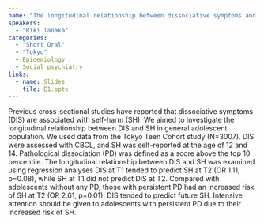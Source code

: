 ```yaml
---
name: "The longitudinal relationship between dissociative symptoms and self-harm in adolescents: A population-based cohort study"
speakers:
  - "Riki Tanaka"
categories:
  - "Short Oral"
  - "Tokyo"
  - Epidemiology
  - Social psychiatry
links:
  - name: Slides
    file: E1.pptx
---
```


Previous cross-sectional studies have reported that dissociative symptoms (DIS) are associated with self-harm (SH). We aimed to investigate the longitudinal relationship between DIS and SH in general adolescent population. 
We used data from the Tokyo Teen Cohort study (N=3007). DIS were assessed with CBCL, and SH was self-reported at the age of 12 and 14. Pathological dissociation (PD) was defined as a score above the top 10 percentile. The longitudinal relationship between DIS and SH was examined using regression analyses 
DIS at T1 tended to predict SH at T2 (OR 1.11, p=0.08), while SH at T1 did not predict DIS at T2. Compared with adolescents without any PD, those with persistent PD had an increased risk of SH at T2 (OR 2.61, p=0.01). 
DIS tended to predict future SH. Intensive attention should be given to adolescents with persistent PD due to their increased risk of SH.
